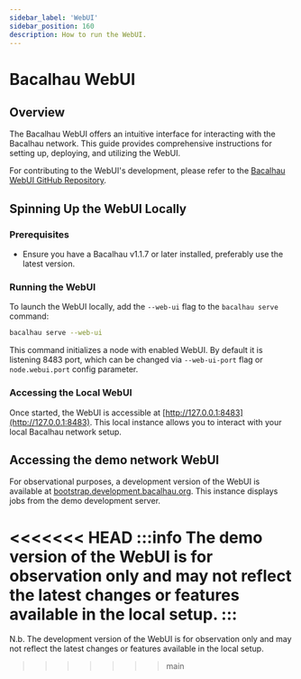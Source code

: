 ```yaml
---
sidebar_label: 'WebUI'
sidebar_position: 160
description: How to run the WebUI.
---
```


# Bacalhau WebUI

## Overview

The Bacalhau WebUI offers an intuitive interface for interacting with the Bacalhau network. This guide provides comprehensive instructions for setting up, deploying, and utilizing the WebUI.

For contributing to the WebUI's development, please refer to the [Bacalhau WebUI GitHub Repository](https://github.com/bacalhau-project/bacalhau/tree/main/webui).

## Spinning Up the WebUI Locally

### Prerequisites

- Ensure you have a Bacalhau v1.1.7 or later installed, preferably use the latest version.

### Running the WebUI

To launch the WebUI locally, add the `--web-ui` flag to the `bacalhau serve` command:

```bash
bacalhau serve --web-ui
```

This command initializes a node with enabled WebUI. By default it is listening 8483 port, which can be changed via `--web-ui-port` flag or `node.webui.port` config parameter.

### Accessing the Local WebUI

Once started, the WebUI is accessible at [http://127.0.0.1:8483](http://127.0.0.1:8483). This local instance allows you to interact with your local Bacalhau network setup.

## Accessing the demo network WebUI

For observational purposes, a development version of the WebUI is available at [bootstrap.development.bacalhau.org](http://bootstrap.development.bacalhau.org). This instance displays jobs from the demo development server.

<<<<<<< HEAD
:::info
The demo version of the WebUI is for observation only and may not reflect the latest changes or features available in the local setup.
:::
=======
N.b.
The development version of the WebUI is for observation only and may not reflect the latest changes or features available in the local setup.
>>>>>>> main
